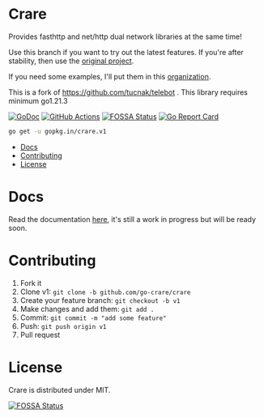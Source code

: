 # Crare
Provides fasthttp and net/http dual network libraries at the same time!


Use this branch if you want to try out the latest features.
If you're after stability, then use the [original project](https://github.com/tucnak/telebot).


If you need some examples, I'll put them in this [organization](https://github.com/gotelebot/).


This is a fork of https://github.com/tucnak/telebot . This library requires minimum go1.21.3



[![GoDoc](https://godoc.org/gopkg.in/crare?status.svg)](https://godoc.org/gopkg.in/crare)
[![GitHub Actions](https://github.com/go-crare/crare/actions/workflows/codeql.yml/badge.svg)](https://github.com/go-crare/crare/actions)
[![FOSSA Status](https://app.fossa.com/api/projects/git%2Bgithub.com%2Fgo-crare%2Fcrare.svg?type=shield)](https://app.fossa.com/projects/git%2Bgithub.com%2Fgo-crare%2Fcrare?ref=badge_shield)
[![Go Report Card](https://goreportcard.com/badge/gopkg.in/crare)](https://goreportcard.com/report/gopkg.in/crare)

```bash
go get -u gopkg.in/crare.v1
```

- [Docs](#docs)
- [Contributing](#contributing)
- [License](#license)

# Docs
Read the documentation [here](https://crare.pkg.one), it's still a work in progress but will be ready soon.

# Contributing

1. Fork it
2. Clone v1: `git clone -b github.com/go-crare/crare`
3. Create your feature branch: `git checkout -b v1`
4. Make changes and add them: `git add .`
5. Commit: `git commit -m "add some feature"`
6. Push: `git push origin v1`
7. Pull request

# License

Crare is distributed under MIT.


[![FOSSA Status](https://app.fossa.com/api/projects/git%2Bgithub.com%2Fgo-crare%2Fcrare.svg?type=large)](https://app.fossa.com/projects/git%2Bgithub.com%2Fgo-crare%2Fcrare?ref=badge_large)
